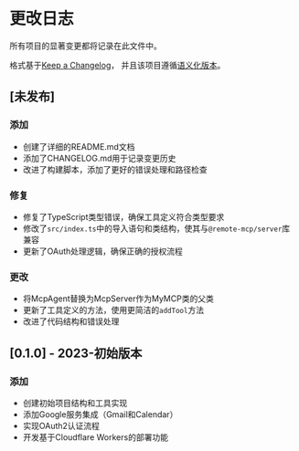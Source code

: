 # 更改日志

所有项目的显著变更都将记录在此文件中。

格式基于[Keep a Changelog](https://keepachangelog.com/zh-CN/1.0.0/)，
并且该项目遵循[语义化版本](https://semver.org/lang/zh-CN/)。

## [未发布]

### 添加
- 创建了详细的README.md文档
- 添加了CHANGELOG.md用于记录变更历史
- 改进了构建脚本，添加了更好的错误处理和路径检查

### 修复
- 修复了TypeScript类型错误，确保工具定义符合类型要求
- 修改了`src/index.ts`中的导入语句和类结构，使其与`@remote-mcp/server`库兼容
- 更新了OAuth处理逻辑，确保正确的授权流程

### 更改
- 将McpAgent替换为McpServer作为MyMCP类的父类
- 更新了工具定义的方法，使用更简洁的`addTool`方法
- 改进了代码结构和错误处理

## [0.1.0] - 2023-初始版本

### 添加
- 创建初始项目结构和工具实现
- 添加Google服务集成（Gmail和Calendar）
- 实现OAuth2认证流程
- 开发基于Cloudflare Workers的部署功能